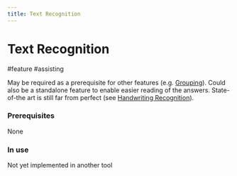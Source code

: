 ```yaml
---
title: Text Recognition
---
```


# Text Recognition

#feature #assisting

May be required as a prerequisite for other features (e.g. [Grouping](research/features/definitions/Grouping)). Could also be a standalone feature to enable easier reading of the answers. State-of-the art is still far from perfect (see [Handwriting Recognition](research/concepts/Handwriting-Recognition)).

### Prerequisites

None

### In use

Not yet implemented in another tool
